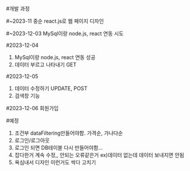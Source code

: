 #개발 과정

#~2023-11 중순
react.js로 웹 페이지 디자인

#~2023-12-03
MySql이랑 node.js, react 연동 시도

#2023-12-04
1.  MySql이랑 node.js, react 연동 성공
2. 데이터 부르고 나타내기 GET

#2023-12-05
1. 데이터 수정하기 UPDATE, POST
2. 검색창 기능

#2023-12-06
회원가입

#예정
1. 조건부 dataFiltering만들어야함. 가격순, 가나다순
2. 로그인/로그아웃
3. 로그인 되면 DB테이블 다시 만들어야함...
4. 잡다한거 계속 수정,, 안되는 오류같은거 ex)데이터 없는데 데이터 보내지면 안됨
5. 욕심내서 디자인 이런거도 싹다 고치기
